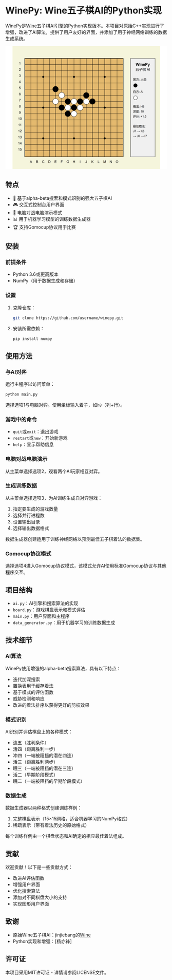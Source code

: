 # WinePy: Wine五子棋AI的Python实现

WinePy是[Wine](https://github.com/jinjiebang/wine)五子棋AI引擎的Python实现版本。本项目对原始C++实现进行了增强，改进了AI算法，提供了用户友好的界面，并添加了用于神经网络训练的数据生成系统。

![五子棋游戏](gomoku_game.png)

## 特点

- 💪 基于alpha-beta搜索和模式识别的强大五子棋AI
- 🎮 交互式控制台用户界面
- 🤖 电脑对战电脑演示模式
- 📊 用于机器学习模型的训练数据生成器
- 🏆 支持Gomocup协议用于比赛

## 安装

### 前提条件

- Python 3.6或更高版本
- NumPy（用于数据生成和存储）

### 设置

1. 克隆仓库：
   ```bash
   git clone https://github.com/username/winepy.git
   ```

2. 安装所需依赖：
   ```bash
   pip install numpy
   ```

## 使用方法

### 与AI对弈

运行主程序以访问菜单：

```bash
python main.py
```

选择选项1与电脑对弈。使用坐标输入着子，如`h8`（列+行）。

### 游戏中的命令

- `quit`或`exit`：退出游戏
- `restart`或`new`：开始新游戏
- `help`：显示帮助信息

### 电脑对战电脑演示

从主菜单选择选项2，观看两个AI玩家相互对弈。

### 生成训练数据

从主菜单选择选项3，为AI训练生成自对弈游戏：

1. 指定要生成的游戏数量
2. 选择并行进程数
3. 设置输出目录
4. 选择输出数据格式

数据生成器创建适用于训练神经网络以预测最佳五子棋着法的数据集。

### Gomocup协议模式

选择选项4进入Gomocup协议模式，该模式允许AI使用标准Gomocup协议与其他程序交互。

## 项目结构

- `ai.py`：AI引擎和搜索算法的实现
- `board.py`：游戏棋盘表示和模式评估
- `main.py`：用户界面和主程序
- `data_generator.py`：用于机器学习的训练数据生成

## 技术细节

### AI算法

WinePy使用增强的alpha-beta搜索算法，具有以下特点：

- 迭代加深搜索
- 置换表用于缓存着法
- 基于模式的评估函数
- 威胁检测和响应
- 改进的着法排序以获得更好的剪枝效果

### 模式识别

AI识别并评估棋盘上的各种模式：

- 连五（胜利条件）
- 活四（距离胜利一步）
- 冲四（一端被阻挡的潜在四连）
- 活三（距离胜利两步）
- 眠三（一端被阻挡的潜在三连）
- 活二（早期阶段模式）
- 眠二（一端被阻挡的早期阶段模式）

### 数据生成

数据生成器以两种格式创建训练样例：

1. 完整棋盘表示（15×15网格，适合机器学习的NumPy格式）
2. 稀疏表示（带有着法历史的原始格式）

每个训练样例由一个棋盘状态和AI确定的相应最佳着法组成。

## 贡献

欢迎贡献！以下是一些贡献方式：

- 改进AI评估函数
- 增强用户界面
- 优化搜索算法
- 添加对不同棋盘大小的支持
- 实现图形用户界面

## 致谢

- 原始Wine五子棋AI：jinjiebang的[Wine](https://github.com/jinjiebang/wine)
- Python实现和增强：[杨亦锋]

## 许可证

本项目采用MIT许可证 - 详情请参阅LICENSE文件。
